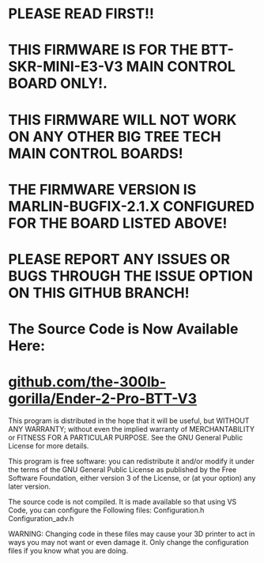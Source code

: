 # PLEASE READ FIRST!!
# THIS FIRMWARE IS FOR THE BTT-SKR-MINI-E3-V3 MAIN CONTROL BOARD ONLY!.
# THIS FIRMWARE WILL NOT WORK ON ANY OTHER BIG TREE TECH MAIN CONTROL BOARDS!
# THE FIRMWARE VERSION IS MARLIN-BUGFIX-2.1.X CONFIGURED FOR THE BOARD LISTED ABOVE!
# PLEASE REPORT ANY ISSUES OR BUGS THROUGH THE ISSUE OPTION ON THIS GITHUB BRANCH!

# The Source Code is Now Available Here:
# [github.com/the-300lb-gorilla/Ender-2-Pro-BTT-V3](https://github.com/The-300lb-Gorilla/Ender-2-Pro-BTT-V3)

This program is distributed in the hope that it will be useful,
but WITHOUT ANY WARRANTY; without even the implied warranty of
MERCHANTABILITY or FITNESS FOR A PARTICULAR PURPOSE.  See the
GNU General Public License for more details.

This program is free software: you can redistribute it and/or modify
it under the terms of the GNU General Public License as published by
the Free Software Foundation, either version 3 of the License, or
(at your option) any later version.


The source code is not compiled. It is made available so that using VS Code, you can configure the Following files:
Configuration.h
Configuration_adv.h

WARNING: Changing code in these files may cause your 3D printer to act in ways you may not want or even damage it.
         Only change the configuration files if you know what you are doing.
